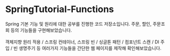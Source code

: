 # SpringTutorial-Functions
Spring 기본 기능 및 원리에 대한 공부를 진행한 코드 저장소입니다. 주문, 할인, 주문조회 등의 기능들을 구현해보았습니다.  
<br>
객체지향 원리 적용 / 스프링 컨테이너, 스프링 빈 / 싱글톤 패턴 / 컴포넌트 스캔 / DI 주입 / 빈 생명주기 등 여러가지 기능들을 간단한 웹 페이지를 제작해 확인해보았습니다.
